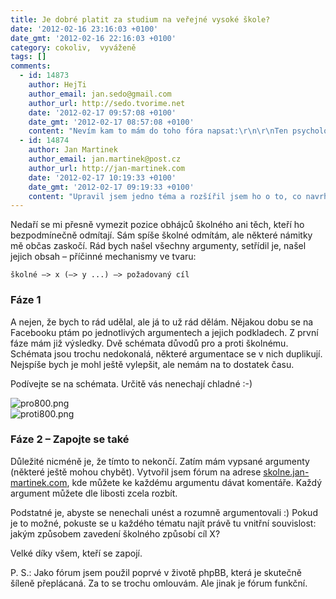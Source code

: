 ```yaml
---
title: Je dobré platit za studium na veřejné vysoké škole?
date: '2012-02-16 23:16:03 +0100'
date_gmt: '2012-02-16 22:16:03 +0100'
category: cokoliv,  vyváženě
tags: []
comments:
  - id: 14873
    author: HejTi
    author_email: jan.sedo@gmail.com
    author_url: http://sedo.tvorime.net
    date: '2012-02-17 09:57:08 +0100'
    date_gmt: '2012-02-17 08:57:08 +0100'
    content: "Nevím kam to mám do toho fóra napsat:\r\n\r\nTen psychologický účinek bych ještě rozvedl, že\r\n1, lidi se na školu nezapíšou kvůli tomu aby si snížili daňové odvody\r\n2, lidi si rozmyslí, jestli opravdu VŠ chtějí studovat a nepůjdou tam jen proto, že tam jde mnoho spolužáků a protože se jim jen nechce jít ještě do práce atd."
  - id: 14874
    author: Jan Martinek
    author_email: jan.martinek@post.cz
    author_url: http://jan-martinek.com
    date: '2012-02-17 10:19:33 +0100'
    date_gmt: '2012-02-17 09:19:33 +0100'
    content: "Upravil jsem jedno téma a rozšířil jsem ho o to, co navrhuješ.\r\n\r\nhttp://skolne.jan-martinek.com/viewtopic.php?f=4&t=16&p=16#p16"
---
```

<p>Nedaří se mi přesně vymezit pozice obhájců školného ani těch, kteří ho bezpodmínečně odmítají. Sám spíše školné odmítám, ale některé námitky mě občas zaskočí. Rád bych našel všechny argumenty, setřídil je, našel jejich obsah – příčinné mechanismy ve tvaru:</p>
<p><code>školné —> x (—> y ...) —> požadovaný cíl</code></p>
<h3>Fáze 1</h3>
<p>A nejen, že bych to rád udělal, ale já to už rád dělám. Nějakou dobu se na Facebooku ptám po jednotlivých argumentech a jejich podkladech. Z první fáze mám již výsledky. Dvě schémata důvodů pro a proti školnému. Schémata jsou trochu nedokonalá, některé argumentace se v nich duplikují. Nejspíše bych je mohl ještě vylepšit, ale nemám na to dostatek času.</p>
<p>Podívejte se na schémata. Určitě vás nenechají chladné :-)</p>
<p><img src='/assets/migrated/wp-uploads/2012/02/pro800.png' alt='pro800.png' /><br />
<img src='/assets/migrated/wp-uploads/2012/02/proti800.png' alt='proti800.png' /></p>
<h3>Fáze 2 – Zapojte se také</h3>
<p>Důležité nicméně je, že tímto to nekončí. Zatím mám vypsané argumenty (některé ještě mohou chybět). Vytvořil jsem fórum na adrese <a href="http://skolne.jan-martinek.com">skolne.jan-martinek.com</a>, kde můžete ke každému argumentu dávat komentáře. Každý argument můžete dle libosti zcela rozbít. </p>
<p>Podstatné je, abyste se nenechali unést a rozumně argumentovali :) Pokud je to možné, pokuste se u každého tématu najít právě tu vnitřní souvislost: jakým způsobem zavedení školného způsobí cíl X?</p>
<p>Velké díky všem, kteří se zapojí.</p>
<p>P. S.: Jako fórum jsem použil poprvé v životě phpBB, která je skutečně šíleně přeplácaná. Za to se trochu omlouvám. Ale jinak je fórum funkční.</p>
